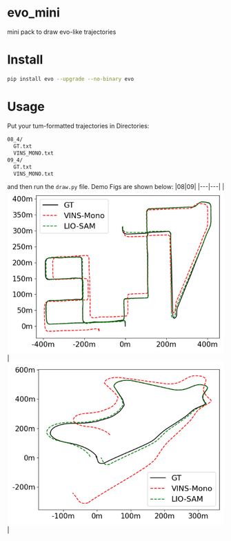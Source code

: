 # evo_mini
mini pack to draw evo-like trajectories
# Install
```bash
pip install evo --upgrade --no-binary evo
```
# Usage
Put your tum-formatted trajectories in Directories:
```
08_4/
  GT.txt
  VINS_MONO.txt
09_4/
  GT.txt
  VINS_MONO.txt
```
and then run the `draw.py` file.
Demo Figs are shown below:
|08|09|
|---|---|
|![](./kitti_08_4.png)|![](./kitti_09_4.png)|
